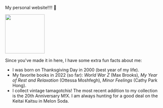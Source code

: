 My personal website!!!! 💌

<img src="https://user-images.githubusercontent.com/51148048/194741992-ea661053-7fa4-49c8-9865-b9e6de1c4b09.gif" width="128">

Since you've made it in here, I have some extra fun facts about me:
* I was born on Thanksgiving Day in 2000 (best year of my life).  
* My favorite books in 2022 (so far): *World War Z* (Max Brooks), *My Year of Rest and Relaxation* (Ottessa Moshfegh), *Minor Feelings* (Cathy Park Hong).
* I collect vintage tamagotchis! The most recent addition to my collection is the 20th Anniversary M!X. I am always hunting for a good deal on the Keitai Kaitsu in Melon Soda. 
